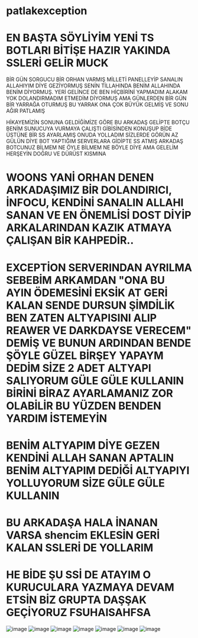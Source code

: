 
# patlakexception
# EN BAŞTA SÖYLİYİM YENİ TS BOTLARI BİTİŞE HAZIR YAKINDA SSLERİ GELİR MUCK

BİR GÜN SORGUCU BİR ORHAN VARMIŞ MİLLETİ PANELLEYİP SANALIN ALLAHIYIM DİYE GEZİYORMUŞ SENİN TİLLAHINDA BENİM ALLAHINDA BENİM DİYORMUŞ.
YERİ GELİNCE DE BEN HİÇBİRİNİ YAPMADIM ALAKAM YOK DOLANDIRMADIM ETMEDİM DİYORMUŞ 
AMA GÜNLERDEN BİR GÜN BİR YARRAĞA OTURMUŞ
BU YARRAK ONA ÇOK BÜYÜK GELMİŞ VE SONU AĞIR PATLAMIŞ



HİKAYEMİZİN SONUNA GELDİĞİMİZE GÖRE BU ARKADAŞ GELİPTE BOTÇU BENİM SUNUCUYA VURMAYA ÇALIŞTI GİBİSİNDEN KONUŞUP BİDE ÜSTÜNE BİR SS AYARLAMIŞ ONUDA YOLLADIM SİZLERDE GÖRÜN AZ GÜLÜN DİYE BOT YAPTIĞIM SERVERLARA GİDİPTE SS ATMIŞ ARKADAŞ BOTCUNUZ BİLMEM NE ÖYLE BİLMEM NE BÖYLE DİYE AMA GELELİM HERŞEYİN DOĞRU VE DÜRÜST KISMINA 

# WOONS YANİ ORHAN DENEN ARKADAŞIMIZ BİR DOLANDIRICI, İNFOCU, KENDİNİ SANALIN ALLAHI SANAN VE EN ÖNEMLİSİ DOST DİYİP ARKALARINDAN KAZIK ATMAYA ÇALIŞAN BİR KAHPEDİR..

# EXCEPTİON SERVERINDAN AYRILMA SEBEBİM ARKAMDAN "ONA BU AYIN ÖDEMESİNİ EKSİK AT GERİ KALAN SENDE DURSUN ŞİMDİLİK BEN ZATEN ALTYAPISINI ALIP REAWER VE DARKDAYSE VERECEM" DEMİŞ VE BUNUN ARDINDAN BENDE ŞÖYLE GÜZEL BİRŞEY YAPAYM DEDİM SİZE 2 ADET ALTYAPI SALIYORUM GÜLE GÜLE KULLANIN BİRİNİ BİRAZ AYARLAMANIZ ZOR OLABİLİR BU YÜZDEN BENDEN YARDIM İSTEMEYİN 

# BENİM ALTYAPIM DİYE GEZEN KENDİNİ ALLAH SANAN APTALIN BENİM ALTYAPIM DEDİĞİ ALTYAPIYI YOLLUYORUM SİZE GÜLE GÜLE KULLANIN 


# BU ARKADAŞA HALA İNANAN VARSA shencim EKLESİN GERİ KALAN SSLERİ DE YOLLARIM
# HE BİDE ŞU SSİ DE ATAYIM O KURUCULARA YAZMAYA DEVAM ETSİN BİZ GRUPTA DAŞŞAK GEÇİYORUZ FSUHAISAHFSA


![image](https://github.com/user-attachments/assets/067174c7-aee1-4ede-8ac1-8bad0b8ffa5d)
![image](https://github.com/user-attachments/assets/45fc0cc3-0dce-43ca-aa72-5f9c40eb6b75)
![image](https://github.com/user-attachments/assets/0021ee72-d198-4cbb-9154-8967e54481ef)
![image](https://github.com/user-attachments/assets/8f8b842a-bcfa-458f-8ad9-3cd5238e018e)
![image](https://github.com/user-attachments/assets/75fb332c-d0de-4bb3-bcbc-99590b86f95c)
![image](https://github.com/user-attachments/assets/21a14d15-c752-477a-bb3a-fa436891b782)
![image](https://github.com/user-attachments/assets/d0a8c099-c3e1-4c9d-9622-1db2e71ee27d)
